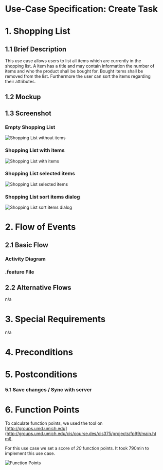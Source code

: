 # Use-Case Specification: Create Task

# 1. Shopping List

## 1.1 Brief Description
This use case allows users to list all items which are currently in the shopping list. A item has a title and may contain information the number of items and who the product shall be bought for. Bought items shall be removed from the list. Furthermore the user can sort the items regarding their attributes.

## 1.2 Mockup


## 1.3 Screenshot

### Empty Shopping List
![Shopping List without items](../Screenshots/shopping_list_no_items_screenshot.png)
### Shopping List with items
![Shopping List with items](../Screenshots/shopping_list_screenshot_items.png)
### Shopping List selected items
![Shopping List selected items](../Screenshots/shopping_list_screenshot_selected.png)
### Shopping List sort items dialog
![Shopping List sort items dialog](../Screenshots/shopping_list_screenshot_sort.png)

# 2. Flow of Events

## 2.1 Basic Flow

### Activity Diagram


### .feature File



## 2.2 Alternative Flows
n/a

# 3. Special Requirements
n/a

# 4. Preconditions


# 5. Postconditions

### 5.1 Save changes / Sync with server


# 6. Function Points
To calculate function points, we used the tool on [http://groups.umd.umich.edu](http://groups.umd.umich.edu/cis/course.des/cis375/projects/fp99/main.html).

For this use case we set a score of *20* function points. It took 790min to implement this use case.

![Function Points](../FunctionPoints/ShoppingList.png)
